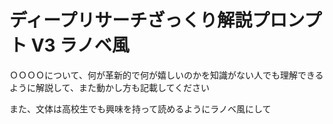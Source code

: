 # ディープリサーチざっくり解説プロンプト V3 ラノベ風

ＯＯＯＯについて、何が革新的で何が嬉しいのかを知識がない人でも理解できるように解説して、また動かし方も記載してください

また、文体は高校生でも興味を持って読めるようにラノベ風にして
